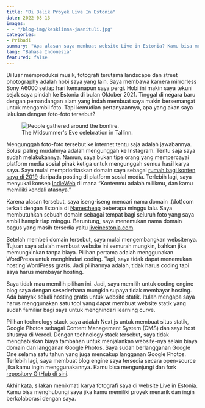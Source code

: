 ```yaml
---
title: "Di Balik Proyek Live In Estonia"
date: 2022-08-13
images:
- - "/blog-img/kesklinna-jaanituli.jpg"
categories:
- Pribadi
summary: "Apa alasan saya membuat website Live in Estonia? Kamu bisa membacanya di sini"
lang: "Bahasa Indonesia"
featured: false
---
```


Di luar memproduksi musik, fotografi terutama landscape dan street photography adalah hobi saya yang lain. Saya membawa kamera mirrorless Sony A6000 setiap hari kemanapun saya pergi. Hobi ini makin saya tekuni sejak saya pindah ke Estonia di bulan Oktober 2021. Tinggal di negara baru dengan pemandangan alam yang indah membuat saya makin bersemangat untuk mengambil foto. Tapi kemudian pertanyaannya, apa yang akan saya lakukan dengan foto-foto tersebut?

<div class="text-center">
<figure class="figure">
<img src="https://www.asepbagja.com/blog-img/kesklinna-jaanituli.jpg" class="figure-img img-fluid" alt="People gathered around the bonfire." />
<figcaption class="figure-caption text-center">The Midsummer's Eve celebration in Tallinn.</figcaption>
</figure>
</div>

Mengunggah foto-foto tersebut ke internet tentu saja adalah jawabannya. Solusi paling mudahnya adalah mengunggah ke Instagram. Tentu saja saya sudah melakukannya. Namun, saya bukan tipe orang yang mempercayai platform media sosial pihak ketiga untuk mengunggah semua hasil karya saya. Saya mulai memprioritaskan domain saya sebagai [rumah bagi konten saya di 2019](https://www.asepbagja.com/personal/going-back-to-personal-web) daripada posting di platform sosial media. Terlebih lagi, saya menyukai konsep [IndieWeb](https://indieweb.org/) di mana “Kontenmu adalah milikmu, dan kamu memiliki kendali atasnya.”

Karena alasan tersebut, saya iseng-iseng mencari nama domain .(dot)com terkait dengan Estonia di [Namecheap](https://namecheap.pxf.io/x9Pgmx) beberapa minggu lalu. Saya membutuhkan sebuah domain sebagai tempat bagi seluruh foto yang saya ambil hampir tiap minggu. Beruntung, saya menemukan nama domain bagus yang masih tersedia yaitu [liveinestonia.com](https://www.liveinestonia.com/).

Setelah membeli domain tersebut, saya mulai mengembangkan websitenya. Tujuan saya adalah membuat website ini semurah mungkin, bahkan jika memungkinkan tanpa biaya. Pilihan pertama adalah menggunakan WordPress untuk menghindari coding. Tapi, saya tidak dapat menemukan hosting WordPress gratis. Jadi pilihannya adalah, tidak harus coding tapi saya harus membayar hosting. 

Saya tidak mau memilih pilihan ini. Jadi, saya memilih untuk coding engine blog saya dengan sesederhana mungkin supaya tidak membayar hosting. Ada banyak sekali hosting gratis untuk website statik. Itulah mengapa saya harus menggunakan satu tool yang dapat membuat website statik yang sudah familiar bagi saya untuk menghindari learning curve.

Pilihan technology stack saya adalah Next.js untuk membuat situs statik, Google Photos sebagai Content Management System (CMS) dan saya host situsnya di Vercel. Dengan technology stack tersebut, saya tidak menghabiskan biaya tambahan untuk menjalankan website-nya selain biaya domain dan langganan Google Photos. Saya sudah berlangganan Google One selama satu tahun yang juga mencakup langganan Google Photos. Terlebih lagi, saya membuat blog engine saya tersedia secara open-source jika kamu ingin menggunakannya. Kamu bisa mengunjungi dan fork [repository GitHub di sini](http://github.com/bepitulaz/live-in-estonia).

Akhir kata, silakan menikmati karya fotografi saya di website Live in Estonia. Kamu bisa menghubungi saya jika kamu memiliki proyek menarik dan ingin berkolaborasi dengan saya.
